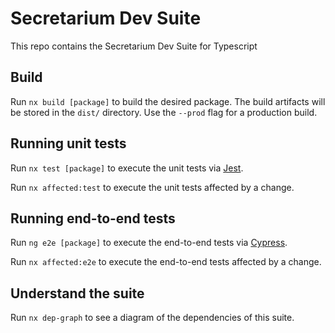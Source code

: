 

# Secretarium Dev Suite

This repo contains the Secretarium Dev Suite for Typescript

## Build

Run `nx build [package]` to build the desired package. The build artifacts will be stored in the `dist/` directory. Use the `--prod` flag for a production build.

## Running unit tests

Run `nx test [package]` to execute the unit tests via [Jest](https://jestjs.io).

Run `nx affected:test` to execute the unit tests affected by a change.

## Running end-to-end tests

Run `ng e2e [package]` to execute the end-to-end tests via [Cypress](https://www.cypress.io).

Run `nx affected:e2e` to execute the end-to-end tests affected by a change.

## Understand the suite

Run `nx dep-graph` to see a diagram of the dependencies of this suite.
